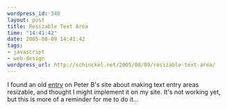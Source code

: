 ```yaml
--- 
wordpress_id: 340
layout: post
title: Resizable Text Area
time: "14:41:42"
date: 2005-08-09 14:41:42
tags: 
- javascript
- web-design
wordpress_url: http://schinckel.net/2005/08/09/resizable-text-area/
---
```

I found an old [entry][1] on Peter B's site about making text entry areas resizable, and thought I might implement it on my site. It's not working yet, but this is more of a reminder for me to do it... 

   [1]: http://www.peterbe.com/Changing-textarea-size

